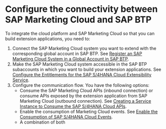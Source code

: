# Configure the connectivity between SAP Marketing Cloud and SAP BTP

To integrate the cloud platform and SAP Marketing Cloud so that you can build extension applications, you need to:
1. Connect the SAP Marketing Cloud system you want to extend with the corresponding global account in SAP BTP. See [Register an SAP Marketing Cloud System in a Global Account in SAP BTP](https://help.sap.com/viewer/65de2977205c403bbc107264b8eccf4b/Cloud/en-US/e9d975a45c954501bbe59e39dfb468c0.html).
2. Make the SAP Marketing Cloud system accessible in the SAP BTP subaccounts in which you want to build your extension applications. See [Configure the Entitlements for the SAP S/4HANA Cloud Extensibility Service](https://help.sap.com/viewer/65de2977205c403bbc107264b8eccf4b/Cloud/en-US/65ad330d11ac49a196948aa8db6470fb.html).
3. Configure the communication flow. You have the following options:
    * Consume the SAP Marketing Cloud APIs (inbound connection) or consume APIs exposed by the extension application from SAP Marketing Cloud (outbound connection). See [Creating a Service Instance to Consume the SAP S/4HANA Cloud APIs](https://help.sap.com/viewer/65de2977205c403bbc107264b8eccf4b/Cloud/en-US/a735641b4c944953a3aedc887b2f250c.html).
    * Enable the consumption of Marketing Cloud events. See [Enable the Consumption of SAP S/4HANA Cloud Events](https://help.sap.com/viewer/65de2977205c403bbc107264b8eccf4b/Cloud/en-US/d476ff058bf1413a9505c5c25cfce86b.html).
    * A combination of both
